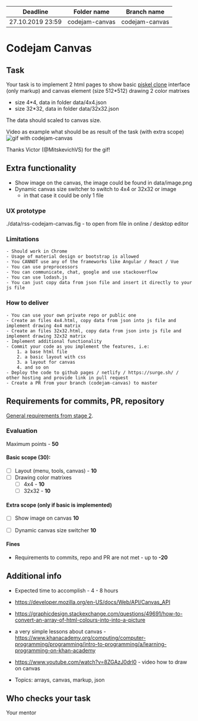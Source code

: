 ﻿| Deadline  | Folder name | Branch name |
|-----------|-------------|-------------|
| 27.10.2019 23:59 | codejam-canvas | codejam-canvas |


# Codejam Canvas

## Task

Your task is to implement 2 html pages to show basic [piskel clone](https://www.piskelapp.com/) interface (only markup) and canvas element (size 512*512) drawing 2 color matrixes

- size 4*4, data in folder data/4x4.json
- size 32*32, data in folder data/32x32.json

The data should scaled to canvas size.

Video as example what should be as result of the task (with extra scope)
![gif with codejam-canvas](https://cdn.discordapp.com/attachments/636801685288648724/636930783180750849/codejam-canvas.gif)

Thanks Victor (@MitskevichVS) for the gif!

## Extra functionality
* Show image on the canvas, the image could be found in data/image.png
* Dynamic canvas size switcher to switch to 4x4 or 32x32 or image
  * in that case it could be only 1 file

### UX prototype
./data/rss-codejam-canvas.fig - to open from file in online / desktop editor

### Limitations
    - Should work in Chrome
    - Usage of material design or bootstrap is allowed
    - You CANNOT use any of the frameworks like Angular / React / Vue
    - You can use preprocessors 
    - You can communicate, chat, google and use stackoverflow
    - You can use lodash.js
    - You can just copy data from json file and insert it directly to your js file
    
### How to deliver
    - You can use your own private repo or public one
    - Create an files 4x4.html, copy data from json into js file and implement drawing 4x4 matrix
    - Create an files 32x32.html, copy data from json into js file and implement drawing 32x32 matrix
    - Implement additional functionality
    - Commit your code as you implement the features, i.e: 
        1. a base html file
        2. a basic layout with css 
        3. a layout for canvas 
        4. and so on
    - Deploy the code to github pages / netlify / https://surge.sh/ / other hosting and provide link in pull request
    - Create a PR from your branch (codejam-canvas) to master
    
    
## Requirements for commits, PR, repository

[General requirements from stage 2](https://github.com/rolling-scopes-school/docs/blob/master/docs/stage2.md).

### Evaluation

Maximum points - **50**

#### Basic scope (**30**):
- [ ] Layout (menu, tools, canvas) - **10**
- [ ] Drawing color matrixes
  - [ ] 4x4 - **10**
  - [ ] 32x32 - **10**

#### Extra scope (only if basic is implemented)
- [ ] Show image on canvas **10**
- [ ] Dynamic canvas size switcher **10**


#### Fines
- Requirements to commits, repo and PR are not met - up to **-20**

## Additional info
* Expected time to accomplish - 4 - 8 hours
* https://developer.mozilla.org/en-US/docs/Web/API/Canvas_API
* https://graphicdesign.stackexchange.com/questions/49691/how-to-convert-an-array-of-html-colours-into-into-a-picture
* a very simple lessons about canvas - https://www.khanacademy.org/computing/computer-programming/programming/intro-to-programming/a/learning-programming-on-khan-academy
* https://www.youtube.com/watch?v=8ZGAzJ0drl0 - video how to draw on canvas

* Topics: arrays, canvas, markup, json


## Who checks your task
Your mentor
